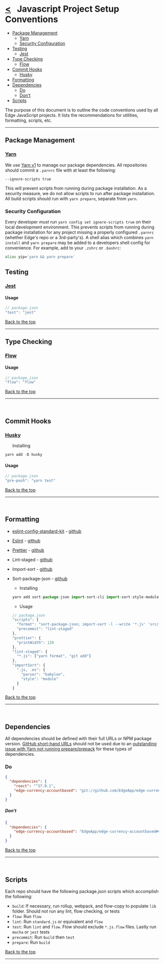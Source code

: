 # [<](README.md) &nbsp; Javascript Project Setup Conventions

* [Package Management](#package-management)
  * [Yarn](#yarn)
  * [Security Configuration](#security-configuration)
* [Testing](#testing)
  * [Jest](#jest)
* [Type Checking](#type-checking)
  * [Flow](#flow)
* [Commit Hooks](#commit-hooks)
  * [Husky](#husky)
* [Formatting](#formatting)
* [Dependencies](#dependencies)
  * [Do](#do)
  * [Don't](#dont)
* [Scripts](#scripts)

The purpose of this document is to outline the code conventions used by all Edge JavaScript projects. It lists the recommendations for utilities, formatting, scripts, etc.

---

## Package Management

### [Yarn][yarn]

We use [Yarn v1](yarn) to manage our package dependencies. 
All repositories should commit a `.yarnrc` file with at least the following:

```yarnrc
--ignore-scripts true
```

This will prevent scripts from running during package installation.
As a security measure, we do not allow scripts to run after package installation.
All build scripts should run with `yarn prepare`, separate from `yarn`.

### Security Configuration

Every developer _must_ run `yarn config set ignore-scripts true` on their local development environment.
This prevents scripts from running during package installation for any project missing a properly configured `.yarnrc` (whether Edge's repo or a 3rd-party's).
A shell alias which combines `yarn install` and `yarn prepare` may be added to a developers shell config for convenience.
For example, add to your `.zshrc` or `.bashrc`:

```sh
alias yip='yarn && yarn prepare'
```


## Testing

### [Jest][Jest]

#### Usage

```javascript
// package.json
"test": "jest"
```

[Back to the top](#--javascript-project-setup-conventions)

---

## Type Checking

### [Flow][Flow]

#### Usage

```javascript
// package.json
"flow": "flow"
```

[Back to the top](#--javascript-project-setup-conventions)

---

&nbsp;

## Commit Hooks

### [Husky][Husky]

&nbsp;&nbsp;&nbsp;&nbsp;&nbsp;&nbsp;Installing

```javascript
yarn add -D husky

```

#### Usage

```javascript
// package.json
"pre-push": "yarn test"
```

[Back to the top](#--javascript-project-setup-conventions)

---

&nbsp;

## Formatting

* [eslint-config-standard-kit][eslint-config-standard-kit] - [github](https://github.com/swansontec/eslint-config-standard-kit/)
* [Eslint][Eslint] - [github](https://github.com/eslint/eslint)
* [Prettier][Prettier] - [github](https://github.com/prettier/prettier)
* Lint-staged - [github](https://github.com/okonet/lint-staged)
* Import-sort - [github](https://github.com/renke/import-sort)
* Sort-package-json - [github](https://github.com/keithamus/sort-package-json)

  * Installing

  ```javascript
  yarn add sort-package-json import-sort-cli import-sort-style-module prettier-eslint-cli lint-staged
  ```

  * Usage

  ```javascript
  // package.json
  "scripts": {
    "format": "sort-package-json; import-sort -l --write '*.js' 'src/**/*.js'; prettier-eslint --write '*.js' 'src/**/*.js'",
    "precommit": "lint-staged"
  },
  "prettier": {
    "printWidth": 120
  },
  "lint-staged": {
    "*.js": ["yarn format", "git add"]
  },
  "importSort": {
    ".js, .es": {
      "parser": "babylon",
      "style": "module"
    }
  }
  ```

[Back to the top](#--javascript-project-setup-conventions)

---

&nbsp;

## Dependencies

All dependencies should be defined with their full URLs or NPM package version. [GitHub short-hand URLs](https://docs.npmjs.com/cli/v6/configuring-npm/package-json#github-urls) should not be used due to an [outstanding issue with Yarn not running prepare/prepack](https://github.com/yarnpkg/yarn/issues/5235#issue-289053582) for these types of dependencies.

### Do

```json
{
  "dependencies": {
    "react": "^17.0.1",
    "edge-currency-accountbased": "git://github.com/EdgeApp/edge-currency-accountbased.git#v0.7.33"
  }
}
```

##### Don't

```json
{
  "dependencies": {
    "edge-currency-accountbased": "EdgeApp/edge-currency-accountbased#v0.7.33"
  }
}
```

[Back to the top](#--javascript-project-setup-conventions)

---

&nbsp;

## Scripts

Each repo should have the following package.json scripts which accomplish the following:

* `build`: If necessary, run rollup, webpack, and flow-copy to populate `lib` folder. Should not run any lint, flow checking, or tests
* `flow`: Run `flow`
* `lint`: Run `standard.js` or equivalent and `flow`
* `test`: Run `lint` and `flow`. Flow should exclude `*.js.flow` files. Lastly run `mocha` or `jest` tests
* `precommit`: Run `build` then `test`
* `prepare`: Run `build`

[Back to the top](#--javascript-project-setup-conventions)

---

[yarn]: https://classic.yarnpkg.com/lang/en/
[eslint-config-standard-kit]: https://www.swansontec.com/eslint-config-standard-kit/
[Eslint]: https://eslint.org/
[Prettier]: https://prettier.io/
[Husky]: https://github.com/typicode/husky
[Jest]:  http://jestjs.io/
[Flow]:  https://flow.org/

